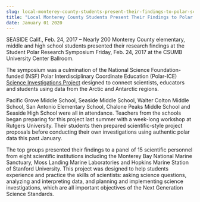 ```yaml
---
slug: local-monterey-county-students-present-their-findings-to-polar-scientists-at-csumb-
title: "Local Monterey County Students Present Their Findings to Polar Scientists at CSUMB "
date: January 01 2020
---
```


<p>SEASIDE Calif., Feb. 24, 2017 – Nearly 200 Monterey County elementary, middle and high school students presented their research findings at the Student Polar Research Symposium Friday, Feb. 24, 2017 at the CSUMB University Center Ballroom.</p><p>The symposium was a culmination of the National Science Foundation&#45;funded &#40;NSF&#41; Polar Interdisciplinary Coordinate Education &#40;Polar&#45;ICE&#41; <a href="https://csumb.edu/cme/k&#45;12&#45;educators">Science Investigations Project</a> designed to connect scientists, educators and students using data from the Arctic and Antarctic regions.
</p><p>Pacific Grove Middle School, Seaside Middle School, Walter Colton Middle School, San Antonio Elementary School, Chalone Peaks Middle School and Seaside High School were all in attendance. Teachers from the schools began preparing for this project last summer with a week&#45;long workshop at Rutgers University. Their students then prepared scientific&#45;style project proposals before conducting their own investigations using authentic polar data this past January.
</p><p>The top groups presented their findings to a panel of 15 scientific personnel from eight scientific institutions including the Monterey Bay National Marine Sanctuary, Moss Landing Marine Laboratories and Hopkins Marine Station of Stanford University. This project was designed to help students experience and practice the skills of scientists: asking science questions, analyzing and interpreting data, and planning and implementing science investigations, which are all important objectives of the Next Generation Science Standards.
</p>

